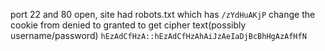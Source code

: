 port 22 and 80 open, site had robots.txt which has `/zYdHuAKjP`
change the cookie from denied to granted to get cipher text(possibly username/password)
`hEzAdCfHzA::hEzAdCfHzAhAiJzAeIaDjBcBhHgAzAfHfN`
